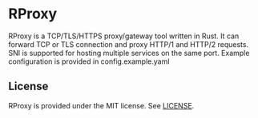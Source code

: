 # RProxy

RProxy is a TCP/TLS/HTTPS proxy/gateway tool written in Rust.
It can forward TCP or TLS connection and proxy HTTP/1 and HTTP/2 requests.
SNI is supported for hosting multiple services on the same port.
Example configuration is provided in config.example.yaml

## License
RProxy is provided under the MIT license. See [LICENSE](LICENSE).
